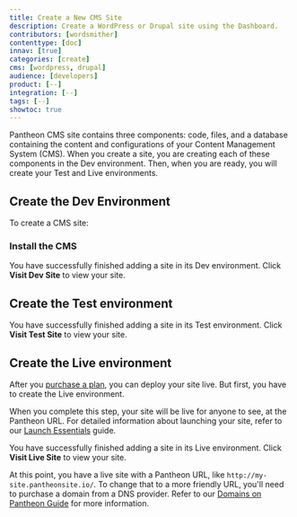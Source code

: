 ```yaml
---
title: Create a New CMS Site
description: Create a WordPress or Drupal site using the Dashboard.
contributors: [wordsmither]
contenttype: [doc]
innav: [true]
categories: [create]
cms: [wordpress, drupal]
audience: [developers]
product: [--]
integration: [--]
tags: [--]
showtoc: true
---
```


 Pantheon CMS site contains three components: code, files, and a database containing the content and configurations of your Content Management System (CMS). When you create a site, you are creating each of these components in the Dev environment. Then, when you are ready, you will create your Test and Live environments.

## Create the Dev Environment

To create a CMS site:


<Partial file="dashboard-site-creation-1.md" />


### Install the CMS

<Partial file="cms-dev.md" />

You have successfully finished adding a site in its Dev environment.  Click **Visit Dev Site** to view your site.

## Create the Test environment

<Partial file="test-initialize.md" />

You have successfully finished adding a site in its Test environment.  Click **Visit Test Site** to view your site.

## Create the Live environment

After you [purchase a plan](/guides/getstarted/purchase), you can deploy your site live.  But first, you have to create the Live environment.

<Alert title="Warning" type="danger" >

When you complete this step, your site will be live for anyone to see, at the Pantheon URL. For detailed information about launching your site, refer to our [Launch Essentials](/guides/launch/) guide.

</Alert>

<Partial file="live-initialize.md" />

You have successfully finished adding a site in its Live environment.  Click **Visit Live Site** to view your site.

At this point, you have a live site with a Pantheon URL, like `http://my-site.pantheonsite.io/`. To change that to a more friendly URL, you'll need to purchase a domain from a DNS provider.  Refer to our [Domains on Pantheon Guide](/guides/domains) for more information.
